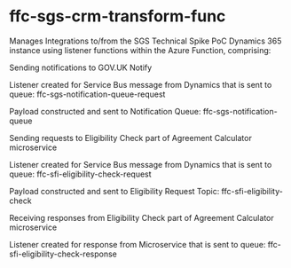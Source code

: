# ffc-sgs-crm-transform-func
Manages Integrations to/from the SGS Technical Spike PoC Dynamics 365 instance using listener functions within the Azure Function, comprising:

Sending notifications to GOV.UK Notify

Listener created for Service Bus message from Dynamics that is sent to queue: ffc-sgs-notification-queue-request

Payload constructed and sent to Notification Queue: ffc-sgs-notification-queue

Sending requests to Eligibility Check part of Agreement Calculator microservice

Listener created for Service Bus message from Dynamics that is sent to queue: ffc-sfi-eligibility-check-request

Payload constructed and sent to Eligibility Request Topic: ffc-sfi-eligibility-check

Receiving responses from Eligibility Check part of Agreement Calculator microservice

Listener created for response from Microservice that is sent to queue: ffc-sfi-eligibility-check-response
